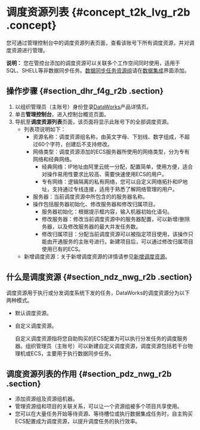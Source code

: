 # 调度资源列表 {#concept_t2k_lvg_r2b .concept}

您可通过管理控制台中的调度资源列表页面，查看该账号下所有调度资源，并对调度资源进行管理。

**说明：** 您在管控台添加的调度资源可以关联多个工作空间同时使用，适用于SQL、SHELL等非数据同步任务。[数据同步任务资源组](intl.zh-CN/使用指南/数据集成/常见配置/新增调度资源.md#)请在[数据集成](intl.zh-CN/使用指南/数据集成/数据集成简介/数据集成概述.md#)界面添加。

## 操作步骤 {#section_dhr_f4g_r2b .section}

1.  以组织管理员（主账号）身份登录[DataWorks](https://www.alibabacloud.com/product/ide)产品详情页。
2.  单击**管理控制台**，进入控制台概览页面。
3.  导航至**调度资源列表**页面，该页面将显示此账号下的全部调度资源。
    -   列表项说明如下：
        -   资源名称：调度资源组名称，由英文字母、下划线、数字组成，不超过60个字符，创建后不支持修改。
        -   网络类型：调度资源添加的ECS服务器所使用的网络类型，分为专有网络和经典网络。
            -   经典网络：IP地址由阿里云统一分配，配置简单，使用方便，适合对操作易用性要求比较高、需要快速使用ECS的用户。
            -   专有网络：逻辑隔离的私有网络，您可以自定义网络拓扑和IP地址，支持通过专线连接，适用于熟悉了解网络管理的用户。
        -   服务器：当前调度资源中所包含的的服务器名称。
        -   操作包括服务器初始化、修改服务器和修改归属项目。
            -   服务器初始化：根据提示框内容，输入机器初始化语句。
            -   修改服务器：修改当前调度资源中的服务器配置，可以新增/删除务器，以及修改服务器的最大并发任务数。
            -   修改归属项目：分配当前调度资源可以被指定项目使用，该操作只能由开通服务的主账号进行。新建项目后，可以通过修改归属项目使用已有的ECS。
    -   新增调度资源：关于新增调度资源的详情请参见[新增调度资源](intl.zh-CN/使用指南/数据集成/常见配置/新增调度资源.md#)。

## 什么是调度资源 {#section_ndz_nwg_r2b .section}

调度资源用于执行或分发调度系统下发的任务，DataWorks的调度资源分为以下两种模式。

-   默认调度资源。
-   自定义调度资源。

    自定义调度资源指将您自助购买的ECS配置为可以执行分发任务的调度服务器。组织管理员（主账号）可以新建自定义调度资源，调度资源包括若干台物理机或ECS，主要用于执行数据同步任务。


## 调度资源列表的作用 {#section_pdz_nwg_r2b .section}

-   添加资源组及资源组机器。
-   管理资源组和项目的关联关系，可以让一个资源组被多个项目共享使用。
-   您可以在大量任务开始等待资源、等待槽位或执行数据集成任务时，自主购买ECS配置成为调度资源，以提升调度任务的执行效率。

